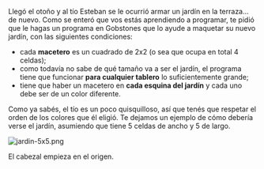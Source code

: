 Llegó el otoño y al tío Esteban se le ocurrió armar un jardín en la terraza... de nuevo. Como se enteró que vos estás aprendiendo a programar, te pidió que le hagas un programa en Gobstones que lo ayude a maquetar su nuevo jardín, con las siguientes condiciones:

- cada **macetero** es un cuadrado de 2x2 (o sea que ocupa en total 4 celdas);
- como todavía no sabe de qué tamaño va a ser el jardín, el programa tiene que funcionar **para cualquier tablero** lo suficientemente grande;
- tiene que haber un macetero en **cada esquina del jardín** y cada uno debe ser de un color diferente.

Como ya sabés, el tío es un poco quisquilloso, así que tenés que respetar el orden de los colores que él eligió. Te dejamos un ejemplo de cómo debería verse el jardín, asumiendo que tiene 5 celdas de ancho y 5 de largo.

![jardin-5x5.png](https://raw.githubusercontent.com/sagrado-corazon-alcal/mumuki-guia-fundamentos-practica-procedimientos/master/images/jardin-5x5.png)

El cabezal empieza en el origen.